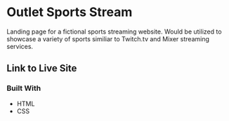 # Outlet Sports Stream

Landing page for a fictional sports streaming website. Would be utilized to showcase a variety of sports similiar to Twitch.tv and Mixer streaming services. 

## Link to Live Site

### Built With

* HTML
* CSS
